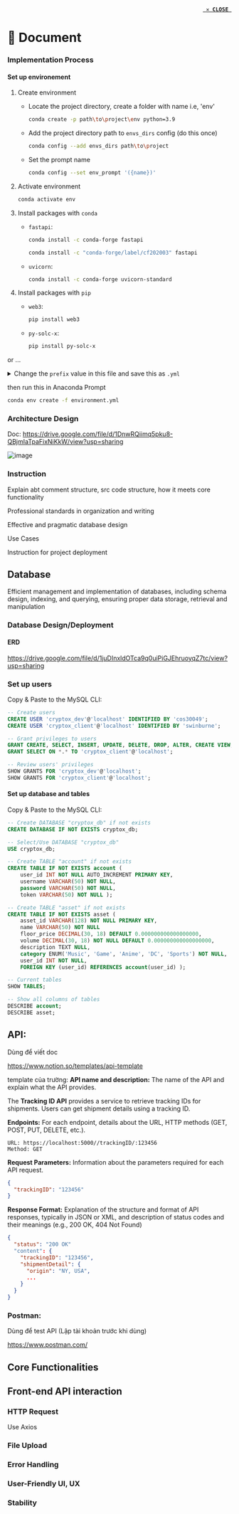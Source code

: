 <p align="right"><code><a href="/"><b> ✕ CLOSE <br></b></a></code></p>

# 📄 Document

### Implementation Process

#### Set up environement

1. Create environment
   - Locate the project directory, create a folder with name i.e, 'env' 

      ```bash
  	  conda create -p path\to\project\env python=3.9
  	  ```
   - Add the project directory path to `envs_dirs` config (do this once)

	  ```bash
      conda config --add envs_dirs path\to\project
      ```
   - Set the prompt name

  	 ```bash
     conda config --set env_prompt '({name})'
     ```
2. Activate environment
	```bash
	conda activate env
 	```
3. Install packages with `conda`
	
 	- `fastapi`:
		```bash
  		conda install -c conda-forge fastapi
  		```

		```bash
     	conda install -c "conda-forge/label/cf202003" fastapi
     	```
     
	- `uvicorn`:
		```bash
  		conda install -c conda-forge uvicorn-standard
  		```

4. Install packages with `pip`
	
 	- `web3`:
		```bash
  		pip install web3
  		```
     
	- `py-solc-x`:
		```bash
  		pip install py-solc-x
  		```
or ...
	<details>
		<summary>Change the <code>prefix</code> value in this file and save this as <code>.yml</code></summary>

```yml
name: env
channels:
  - conda-forge
  - defaults
dependencies:
  - aiohttp=3.8.5=py39h2bbff1b_0
  - aiosignal=1.2.0=pyhd3eb1b0_0
  - anyio=3.7.1=pyhd8ed1ab_0
  - async-timeout=4.0.2=py39haa95532_0
  - attrs=23.1.0=py39haa95532_0
  - ca-certificates=2023.08.22=haa95532_0
  - charset-normalizer=2.0.4=pyhd3eb1b0_0
  - click=8.1.7=win_pyh7428d3b_0
  - colorama=0.4.6=pyhd8ed1ab_0
  - exceptiongroup=1.1.3=pyhd8ed1ab_0
  - fastapi=0.103.2=pyhd8ed1ab_0
  - frozenlist=1.3.3=py39h2bbff1b_0
  - h11=0.14.0=pyhd8ed1ab_0
  - httptools=0.6.0=py39ha55989b_1
  - idna=3.4=pyhd8ed1ab_0
  - multidict=6.0.2=py39h2bbff1b_0
  - openssl=3.0.11=h2bbff1b_2
  - pip=23.2.1=py39haa95532_0
  - pydantic=1.10.12=py39h2bbff1b_1
  - python=3.9.18=h1aa4202_0
  - python-dotenv=1.0.0=pyhd8ed1ab_1
  - python_abi=3.9=2_cp39
  - pyyaml=6.0.1=py39ha55989b_1
  - setuptools=68.0.0=py39haa95532_0
  - sniffio=1.3.0=pyhd8ed1ab_0
  - sqlite=3.41.2=h2bbff1b_0
  - starlette=0.27.0=pyhd8ed1ab_0
  - typing-extensions=4.8.0=hd8ed1ab_0
  - typing_extensions=4.8.0=pyha770c72_0
  - tzdata=2023c=h04d1e81_0
  - ucrt=10.0.22621.0=h57928b3_0
  - uvicorn=0.23.2=py39hcbf5309_1
  - uvicorn-standard=0.23.2=hcbf5309_1
  - vc=14.2=h21ff451_1
  - vc14_runtime=14.36.32532=hdcecf7f_17
  - vs2015_runtime=14.36.32532=h05e6639_17
  - watchfiles=0.20.0=py39hf21820d_2
  - websockets=11.0.3=py39ha55989b_1
  - wheel=0.41.2=py39haa95532_0
  - yaml=0.2.5=h8ffe710_2
  - yarl=1.8.1=py39h2bbff1b_0
  - pip:
      - bitarray==2.8.2
      - certifi==2023.7.22
      - cytoolz==0.12.2
      - eth-abi==4.2.1
      - eth-account==0.9.0
      - eth-hash==0.5.2
      - eth-keyfile==0.6.1
      - eth-keys==0.4.0
      - eth-rlp==0.3.0
      - eth-typing==3.5.0
      - eth-utils==2.2.1
      - hexbytes==0.3.1
      - jsonschema==4.19.1
      - jsonschema-specifications==2023.7.1
      - lru-dict==1.2.0
      - parsimonious==0.9.0
      - protobuf==4.24.3
      - py-solc-x==1.1.1
      - pycryptodome==3.19.0
      - pyunormalize==15.0.0
      - pywin32==306
      - referencing==0.30.2
      - regex==2023.10.3
      - requests==2.31.0
      - rlp==3.0.0
      - rpds-py==0.10.3
      - semantic-version==2.10.0
      - toolz==0.12.0
      - urllib3==2.0.6
      - web3==6.10.0
prefix: [path\to\project\env]
```
</details>

   then run this in Anaconda Prompt

   ```bash
   conda env create -f environment.yml
   ```

### Architecture Design
Doc: https://drive.google.com/file/d/1DnwRQiimq5pku8-QBjmIaTpaFixNiKkW/view?usp=sharing

![image](https://github.com/COS30049/cos30049_backend/assets/139601671/35a9f402-20f3-4577-8359-14b0407f3634)

### Instruction
Explain abt comment structure, src code structure, how it meets core functionality

Professional standards in organization and writing

Effective and pragmatic database design

Use Cases

Instruction for project deployment

## Database
Efficient management and implementation of databases, including schema design, indexing, and querying, ensuring proper data storage, retrieval and manipulation

### Database Design/Deployment

#### ERD 

https://drive.google.com/file/d/1juDInxldOTca9q0uiPiGJEhruoyqZ7tc/view?usp=sharing

### Set up users
Copy & Paste to the MySQL CLI:
```sql
-- Create users
CREATE USER 'cryptox_dev'@'localhost' IDENTIFIED BY 'cos30049';
CREATE USER 'cryptox_client'@'localhost' IDENTIFIED BY 'swinburne';

-- Grant privileges to users
GRANT CREATE, SELECT, INSERT, UPDATE, DELETE, DROP, ALTER, CREATE VIEW, INDEX, SHOW VIEW, TRIGGER ON * . * TO 'cryptox_dev'@'localhost';
GRANT SELECT ON *.* TO 'cryptox_client'@'localhost';

-- Review users' privileges
SHOW GRANTS FOR 'cryptox_dev'@'localhost';
SHOW GRANTS FOR 'cryptox_client'@'localhost';

```

#### Set up database and tables
Copy & Paste to the MySQL CLI:
```sql
-- Create DATABASE "cryptox_db" if not exists
CREATE DATABASE IF NOT EXISTS cryptox_db;

-- Select/Use DATABASE "cryptox_db"
USE cryptox_db;

-- Create TABLE "account" if not exists
CREATE TABLE IF NOT EXISTS account (
    user_id INT NOT NULL AUTO_INCREMENT PRIMARY KEY,
    username VARCHAR(50) NOT NULL,
    password VARCHAR(50) NOT NULL,
    token VARCHAR(50) NOT NULL );

-- Create TABLE "asset" if not exists
CREATE TABLE IF NOT EXISTS asset (
    asset_id VARCHAR(128) NOT NULL PRIMARY KEY,
    name VARCHAR(50) NOT NULL
    floor_price DECIMAL(30, 18) DEFAULT 0.000000000000000000,
    volume DECIMAL(30, 18) NOT NULL DEFAULT 0.000000000000000000,
    description TEXT NULL,
    category ENUM('Music', 'Game', 'Anime', 'DC', 'Sports') NOT NULL,
    user_id INT NOT NULL,
    FOREIGN KEY (user_id) REFERENCES account(user_id) );

-- Current tables
SHOW TABLES;

-- Show all columns of tables
DESCRIBE account;
DESCRIBE asset;

```

## API:
Dùng để viết doc

https://www.notion.so/templates/api-template

template của trường:
**API name and description:** The name of the API and explain what the API provides.

The **Tracking ID API** provides a service to retrieve tracking IDs for shipments. Users can get shipment details using a tracking ID.

**Endpoints:** For each endpoint, details about the URL, HTTP methods (GET, POST, PUT, DELETE, etc.).
```
URL: https://localhost:5000//trackingID/:123456
Method: GET
```

**Request Parameters:** Information about the parameters required for each API request.

```json
{
  "trackingID": "123456"
}
```

**Response Format:** Explanation of the structure and format of API responses, typically in JSON or XML, and description of status codes and their meanings (e.g., 200 OK, 404 Not Found)

```json
{
  "status": "200 OK"
  "content": {
    "trackingID": "123456",
    "shipmentDetail": {
      "origin": "NY, USA",
      ...
    }
  }
}
```

### Postman:
Dùng để test API (Lập tài khoản trước khi dùng)

https://www.postman.com/

## Core Functionalities

## Front-end API interaction
### HTTP Request
Use Axios

### File Upload

### Error Handling

### User-Friendly UI, UX

### Stability
